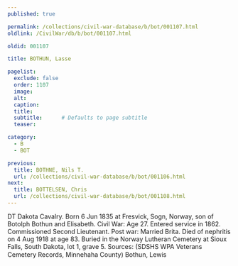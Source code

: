 ```yaml
---
published: true

permalink: /collections/civil-war-database/b/bot/001107.html
oldlink: /CivilWar/db/b/bot/001107.html

oldid: 001107

title: BOTHUN, Lasse

pagelist:
  exclude: false
  order: 1107
  image: 
  alt:
  caption:
  title:
  subtitle:      # Defaults to page subtitle
  teaser:

category: 
  - B 
  - BOT

previous:
  title: BOTHNE, Nils T.
  url: /collections/civil-war-database/b/bot/001106.html  
next:
  title: BOTTELSEN, Chris
  url: /collections/civil-war-database/b/bot/001108.html   
---
```

DT Dakota Cavalry. Born 6 Jun 1835 at Fresvick, Sogn, Norway, son of Botolph Bothun and Elisabeth. Civil War: Age 27. Entered service in 1862. Commissioned Second Lieutenant. Post war: Married Brita. Died of nephritis on 4 Aug 1918 at age 83. Buried in the Norway Lutheran Cemetery at Sioux Falls, South Dakota, lot 1, grave 5. Sources: (SDSHS WPA Veterans Cemetery Records, Minnehaha County) &#147;Bothun, Lewis&#148;